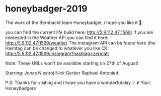 # honeybadger-2019
The work of the Bernhackt team Honeybadger, i hope you like it 💙

you can find the current life build here: 
http://5.9.112.47:1568/
If you are interested in the Weather API you can find it here:
http://5.9.112.47:1569/weather
The Instagram API can be found here (the Hashtag can be changed to whatever you like 😉):
http://5.9.112.47:1569/instagram?hashtag=zermatt

Note: These URLs won't be available starting on 27th of August! 

Starring:
Jonas Niestroj
Nick Gerber
Raphael Antonietti

P.S: Thanks for visiting and i hope you have a wonderful day ✨ 💕
Your Honeybadgers
